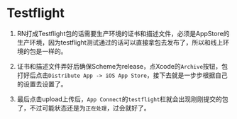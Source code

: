 # Testflight

1. RN打成Testflight包的话需要生产环境的证书和描述文件，必须是AppStore的生产环境，因为testflight测试通过的话可以直接拿包去发布了，所以和线上环境的包是一样的。

2. 证书和描述文件弄好后确保Scheme为release，点Xcode的`Archive`按钮，包打好后点击`Distribute App -> iOS App Store`，接下去就是一步步根据自己的设置去设置了。

3. 最后点击upload上传后，`App Connect`的`testflight`栏就会出现刚刚提交的包了，不过可能状态还是为`正在处理`，过会就好了。
